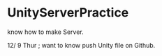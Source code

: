 # UnityServerPractice
know how to make Server.

12/ 9 Thur ; want to know push Unity file on Github. 
